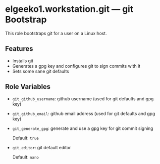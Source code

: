 # elgeeko1.workstation.git — git Bootstrap

This role bootstraps git for a user on a Linux host.

## Features

- Installs git
- Generates a gpg key and configures git to sign commits with it
- Sets some sane git defaults

## Role Variables

- `git_github_username`: github username (used for git defaults and gpg key)
- `git_github_email`: github email address (used for git defaults and gpg key)
- `git_generate_gpg`: generate and use a gpg key for git commit signing

  Default: `true`

- `git_editor`: git default editor

  Default: `nano`
